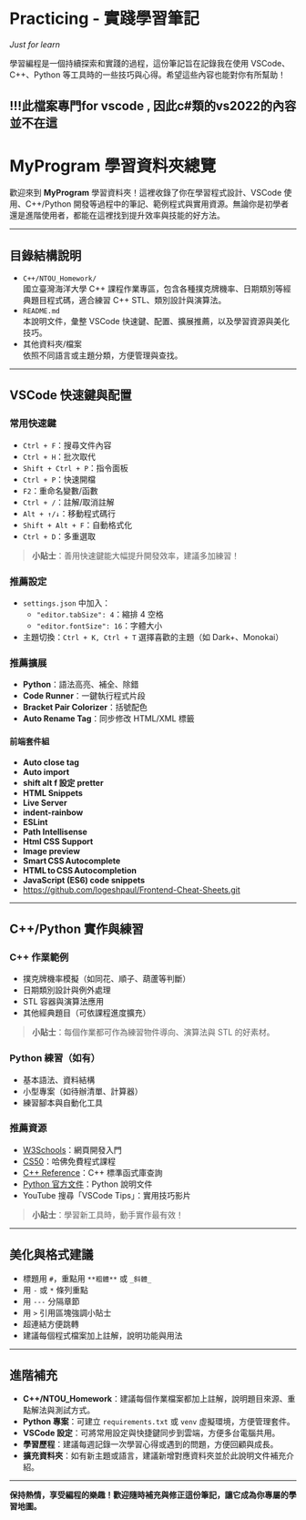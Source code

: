 # Practicing - 實踐學習筆記

*Just for learn*

學習編程是一個持續探索和實踐的過程，這份筆記旨在記錄我在使用 VSCode、C++、Python 等工具時的一些技巧與心得。希望這些內容也能對你有所幫助！

!!!此檔案專門for vscode , 因此c#類的vs2022的內容並不在這
---

# MyProgram 學習資料夾總覽

歡迎來到 **MyProgram** 學習資料夾！這裡收錄了你在學習程式設計、VSCode 使用、C++/Python 開發等過程中的筆記、範例程式與實用資源。無論你是初學者還是進階使用者，都能在這裡找到提升效率與技能的好方法。

---

## 目錄結構說明

- `C++/NTOU_Homework/`  
  國立臺灣海洋大學 C++ 課程作業專區，包含各種撲克牌機率、日期類別等經典題目程式碼，適合練習 C++ STL、類別設計與演算法。
- `README.md`  
  本說明文件，彙整 VSCode 快速鍵、配置、擴展推薦，以及學習資源與美化技巧。
- 其他資料夾/檔案  
  依照不同語言或主題分類，方便管理與查找。

---

## VSCode 快速鍵與配置

### 常用快速鍵

- `Ctrl + F`：搜尋文件內容
- `Ctrl + H`：批次取代
- `Shift + Ctrl + P`：指令面板
- `Ctrl + P`：快速開檔
- `F2`：重命名變數/函數
- `Ctrl + /`：註解/取消註解
- `Alt + ↑/↓`：移動程式碼行
- `Shift + Alt + F`：自動格式化
- `Ctrl + D`：多重選取

> **小貼士**：善用快速鍵能大幅提升開發效率，建議多加練習！

### 推薦設定

- `settings.json` 中加入：
    - `"editor.tabSize": 4`：縮排 4 空格
    - `"editor.fontSize": 16`：字體大小
- 主題切換：`Ctrl + K, Ctrl + T` 選擇喜歡的主題（如 Dark+、Monokai）

### 推薦擴展

- **Python**：語法高亮、補全、除錯
- **Code Runner**：一鍵執行程式片段
- **Bracket Pair Colorizer**：括號配色
- **Auto Rename Tag**：同步修改 HTML/XML 標籤

#### 前端套件組
- **Auto close tag**
- **Auto import**
- **shift alt f 設定 pretter**
- **HTML Snippets**
- **Live Server**
- **indent-rainbow**
- **ESLint**
- **Path Intellisense**
- **Html CSS Support**
- **Image preview**
- **Smart CSS Autocomplete**
- **HTML to CSS Autocompletion**
- **JavaScript (ES6) code snippets**
- https://github.com/logeshpaul/Frontend-Cheat-Sheets.git
 
---

## C++/Python 實作與練習

### C++ 作業範例

- 撲克牌機率模擬（如同花、順子、葫蘆等判斷）
- 日期類別設計與例外處理
- STL 容器與演算法應用
- 其他經典題目（可依課程進度擴充）

> **小貼士**：每個作業都可作為練習物件導向、演算法與 STL 的好素材。

### Python 練習（如有）

- 基本語法、資料結構
- 小型專案（如待辦清單、計算器）
- 練習腳本與自動化工具

### 推薦資源

- [W3Schools](https://www.w3schools.com/)：網頁開發入門
- [CS50](https://cs50.harvard.edu/)：哈佛免費程式課程
- [C++ Reference](https://en.cppreference.com/)：C++ 標準函式庫查詢
- [Python 官方文件](https://docs.python.org/zh-tw/3/)：Python 說明文件
- YouTube 搜尋「VSCode Tips」：實用技巧影片

> **小貼士**：學習新工具時，動手實作最有效！

---

## 美化與格式建議

- 標題用 `#`，重點用 `**粗體**` 或 `_斜體_`
- 用 `-` 或 `*` 條列重點
- 用 `---` 分隔章節
- 用 `>` 引用區塊強調小貼士
- 超連結方便跳轉
- 建議每個程式檔案加上註解，說明功能與用法

---

## 進階補充

- **C++/NTOU_Homework**：建議每個作業檔案都加上註解，說明題目來源、重點解法與測試方式。
- **Python 專案**：可建立 `requirements.txt` 或 `venv` 虛擬環境，方便管理套件。
- **VSCode 設定**：可將常用設定與快捷鍵同步到雲端，方便多台電腦共用。
- **學習歷程**：建議每週記錄一次學習心得或遇到的問題，方便回顧與成長。
- **擴充資料夾**：如有新主題或語言，建議新增對應資料夾並於此說明文件補充介紹。

---

**保持熱情，享受編程的樂趣！歡迎隨時補充與修正這份筆記，讓它成為你專屬的學習地圖。**
